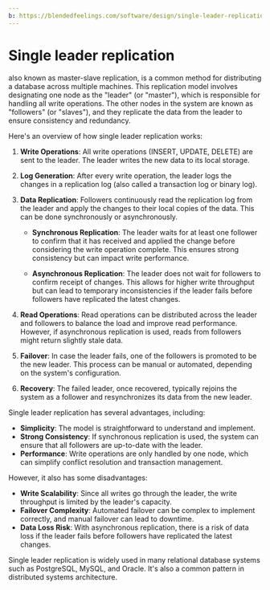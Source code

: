 ```yaml
---
b: https://blendedfeelings.com/software/design/single-leader-replication.md
---
```


# Single leader replication 
also known as master-slave replication, is a common method for distributing a database across multiple machines. This replication model involves designating one node as the "leader" (or "master"), which is responsible for handling all write operations. The other nodes in the system are known as "followers" (or "slaves"), and they replicate the data from the leader to ensure consistency and redundancy.

Here's an overview of how single leader replication works:

1. **Write Operations**: All write operations (INSERT, UPDATE, DELETE) are sent to the leader. The leader writes the new data to its local storage.

2. **Log Generation**: After every write operation, the leader logs the changes in a replication log (also called a transaction log or binary log).

3. **Data Replication**: Followers continuously read the replication log from the leader and apply the changes to their local copies of the data. This can be done synchronously or asynchronously.

    - **Synchronous Replication**: The leader waits for at least one follower to confirm that it has received and applied the change before considering the write operation complete. This ensures strong consistency but can impact write performance.
    
    - **Asynchronous Replication**: The leader does not wait for followers to confirm receipt of changes. This allows for higher write throughput but can lead to temporary inconsistencies if the leader fails before followers have replicated the latest changes.

4. **Read Operations**: Read operations can be distributed across the leader and followers to balance the load and improve read performance. However, if asynchronous replication is used, reads from followers might return slightly stale data.

5. **Failover**: In case the leader fails, one of the followers is promoted to be the new leader. This process can be manual or automated, depending on the system's configuration.

6. **Recovery**: The failed leader, once recovered, typically rejoins the system as a follower and resynchronizes its data from the new leader.

Single leader replication has several advantages, including:

- **Simplicity**: The model is straightforward to understand and implement.
- **Strong Consistency**: If synchronous replication is used, the system can ensure that all followers are up-to-date with the leader.
- **Performance**: Write operations are only handled by one node, which can simplify conflict resolution and transaction management.

However, it also has some disadvantages:

- **Write Scalability**: Since all writes go through the leader, the write throughput is limited by the leader's capacity.
- **Failover Complexity**: Automated failover can be complex to implement correctly, and manual failover can lead to downtime.
- **Data Loss Risk**: With asynchronous replication, there is a risk of data loss if the leader fails before followers have replicated the latest changes.

Single leader replication is widely used in many relational database systems such as PostgreSQL, MySQL, and Oracle. It's also a common pattern in distributed systems architecture.